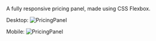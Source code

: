 
A fully responsive pricing panel, made using CSS Flexbox. 

Desktop:
![PricingPanel](https://raw.githubusercontent.com/Afrokk/Mini-WebDev-Projects/main/Pricing%20Panel/images/preview1.png)

Mobile:
![PricingPanel](https://raw.githubusercontent.com/Afrokk/Mini-WebDev-Projects/main/Pricing%20Panel/images/preview2.png)
